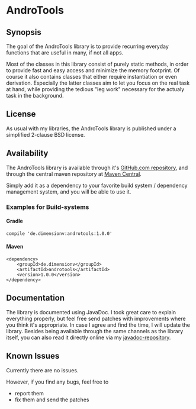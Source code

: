 # AndroTools

## Synopsis
The goal of the AndroTools library is to provide recurring everyday functions that are useful in many, if not all apps.

Most of the classes in this library consist of purely static methods, in order to provide fast and easy access and minimize the memory footprint. Of course it also contains classes that either require instantiation or even derivation. Especially the latter classes aim to let you focus on the real task at hand, while providing the tedious "leg work" necessary for the actualy task in the background.

## License
As usual with my libraries, the AndroTools library is published under a simplified 2-clause BSD license.

## Availability
The AndroTools library is available through it's [GitHub.com repository](https://github.com/dimensionv/androtools), and through the central maven repository at [Maven Central](http://search.maven.org/#search%7Cga%7C1%7Candrotools).

Simply add it as a dependency to your favorite build system / dependency management system, and you will be able to use it.

### Examples for Build-systems

#### Gradle

```
compile 'de.dimensionv:androtools:1.0.0'
```

#### Maven

```
<dependency>
    <groupId>de.dimensionv</groupId>
    <artifactId>androtools</artifactId>
    <version>1.0.0</version>
</dependency>
```

## Documentation
The library is documented using JavaDoc. I took great care to explain everything properly, but feel free send patches with improvements where you think it's appropriate. In case I agree and find the time, I will update the library.
Besides being available through the same channels as the library itself, you can also read it directly online via my [javadoc-repository](http://javadoc.dimensionv.de/androtools/).

## Known Issues
Currently there are no issues.

However, if you find any bugs, feel free to

* report them
* fix them and send the patches